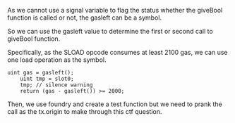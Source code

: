 As we cannot use a signal variable to flag the status whether the giveBool function is called or not, the gasleft can be a symbol.

So we can use the gasleft value to determine the first or second call to giveBool function.

Specifically, as the SLOAD opcode consumes at least 2100 gas, we can use one load operation as the symbol.

```solidity
uint gas = gasleft();
    uint tmp = slot0;
    tmp; // silence warning
    return (gas - gasleft()) >= 2000;
```

Then, we use foundry and create a test function but we need to prank the call as the tx.origin to make through this ctf question.